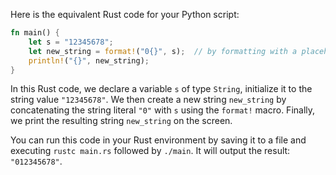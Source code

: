 Here is the equivalent Rust code for your Python script:

```rust
fn main() {
    let s = "12345678";
    let new_string = format!("0{}", s);  // by formatting with a placeholder {}
    println!("{}", new_string);
}
```

In this Rust code, we declare a variable `s` of type `String`, initialize it to the string value `"12345678"`. We then create a new string `new_string` by concatenating the string literal `"0"` with `s` using the `format!` macro. Finally, we print the resulting string `new_string` on the screen.

You can run this code in your Rust environment by saving it to a file and executing `rustc main.rs` followed by `./main`. It will output the result: `"012345678"`.

